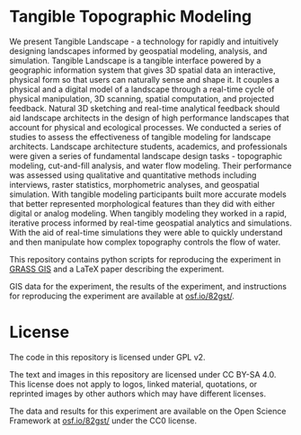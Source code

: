 # Tangible Topographic Modeling
We present Tangible Landscape - a technology for rapidly and intuitively designing landscapes informed by geospatial modeling, analysis, and simulation. Tangible Landscape is a tangible interface powered by a geographic information system that gives 3D spatial data an interactive, physical form so that users can naturally sense and shape it. It couples a physical and a digital model of a landscape through a real-time cycle of physical manipulation, 3D scanning, spatial computation, and projected feedback. Natural 3D sketching and real-time analytical feedback should aid landscape architects in the design of high performance landscapes that account for physical and ecological processes. We conducted a series of studies to assess the effectiveness of tangible modeling for landscape architects. Landscape architecture students, academics, and professionals were given a series of fundamental landscape design tasks - topographic modeling, cut-and-fill analysis, and water flow modeling. Their performance was assessed using qualitative and quantitative methods including interviews, raster statistics, morphometric analyses, and geospatial simulation. With tangible modeling participants built more accurate models that better represented morphological features than they did with either digital or analog modeling. When tangibly modeling they worked in a rapid, iterative process informed by real-time geospatial analytics and simulations. With the aid of real-time simulations they were able to quickly understand and then manipulate how complex topography controls the flow of water.

This repository contains python scripts for reproducing the experiment in [GRASS GIS](https://grass.osgeo.org/)
and a LaTeX paper describing the experiment.

GIS data for the experiment, the results of the experiment, and instructions for reproducing the experiment are available at [osf.io/82gst/](https://osf.io/82gst/).

# License
The code in this repository is licensed under GPL v2.

The text and images in this repository are licensed under CC BY-SA 4.0. This license does not apply to logos, linked material, quotations, or reprinted images by other authors which may have different licenses.

The data and results for this experiment are available on the Open Science Framework at [osf.io/82gst/](https://osf.io/82gst/) under the CC0 license.
